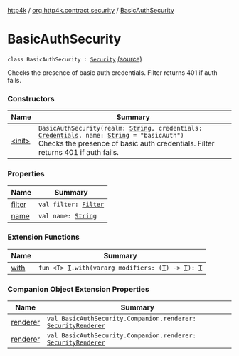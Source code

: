 [http4k](../../index.md) / [org.http4k.contract.security](../index.md) / [BasicAuthSecurity](./index.md)

# BasicAuthSecurity

`class BasicAuthSecurity : `[`Security`](../-security/index.md) [(source)](https://github.com/http4k/http4k/blob/master/http4k-contract/src/main/kotlin/org/http4k/contract/security/BasicAuthSecurity.kt#L10)

Checks the presence of basic auth credentials. Filter returns 401 if auth fails.

### Constructors

| Name | Summary |
|---|---|
| [&lt;init&gt;](-init-.md) | `BasicAuthSecurity(realm: `[`String`](https://kotlinlang.org/api/latest/jvm/stdlib/kotlin/-string/index.html)`, credentials: `[`Credentials`](../../org.http4k.core/-credentials/index.md)`, name: `[`String`](https://kotlinlang.org/api/latest/jvm/stdlib/kotlin/-string/index.html)` = "basicAuth")`<br>Checks the presence of basic auth credentials. Filter returns 401 if auth fails. |

### Properties

| Name | Summary |
|---|---|
| [filter](filter.md) | `val filter: `[`Filter`](../../org.http4k.core/-filter/index.md) |
| [name](name.md) | `val name: `[`String`](https://kotlinlang.org/api/latest/jvm/stdlib/kotlin/-string/index.html) |

### Extension Functions

| Name | Summary |
|---|---|
| [with](../../org.http4k.core/with.md) | `fun <T> `[`T`](../../org.http4k.core/with.md#T)`.with(vararg modifiers: (`[`T`](../../org.http4k.core/with.md#T)`) -> `[`T`](../../org.http4k.core/with.md#T)`): `[`T`](../../org.http4k.core/with.md#T) |

### Companion Object Extension Properties

| Name | Summary |
|---|---|
| [renderer](../../org.http4k.contract.openapi.v2/renderer.md) | `val BasicAuthSecurity.Companion.renderer: `[`SecurityRenderer`](../../org.http4k.contract.openapi/-security-renderer/index.md) |
| [renderer](../../org.http4k.contract.openapi.v3/renderer.md) | `val BasicAuthSecurity.Companion.renderer: `[`SecurityRenderer`](../../org.http4k.contract.openapi/-security-renderer/index.md) |
